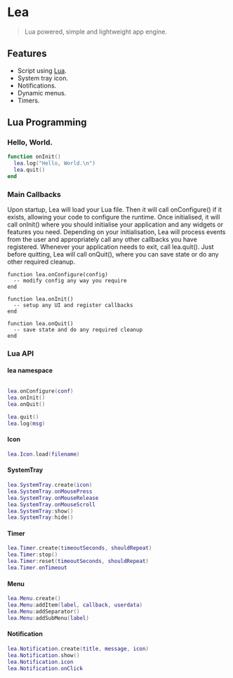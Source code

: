 # Lea

> Lua powered, simple and lightweight app engine.

## Features
- Script using [Lua](https://www.lua.org/).
- System tray icon.
- Notifications.
- Dynamic menus.
- Timers.

## Lua Programming

### Hello, World.
```lua
function onInit()
  lea.log("Hello, World.\n")
  lea.quit()
end
```

### Main Callbacks
Upon startup, Lea will load your Lua file. Then it will call onConfigure() if it
exists, allowing your code to configure the runtime. Once initialised, it will
call onInit() where you should initialise your application and any widgets or
features you need. Depending on your initialisation, Lea will process events
from the user and appropriately call any other callbacks you have registered.
Whenever your application needs to exit, call lea.quit(). Just before quitting,
Lea will call onQuit(), where you can save state or do any other required
cleanup.

```lue
function lea.onConfigure(config)
  -- modify config any way you require
end

function lea.onInit()
  -- setup any UI and register callbacks
end

function lea.onQuit()
  -- save state and do any required cleanup
end
```

### Lua API

#### lea namespace
```lua

lea.onConfigure(conf)
lea.onInit()
lea.onQuit()

lea.quit()
lea.log(msg)
```

#### Icon
```lua
lea.Icon.load(filename)
```

#### SystemTray
```lua
lea.SystemTray.create(icon)
lea.SystemTray.onMousePress
lea.SystemTray.onMouseRelease
lea.SystemTray.onMouseScroll
lea.SystemTray:show()
lea.SystemTray:hide()
```

#### Timer
```lua
lea.Timer.create(timeoutSeconds, shouldRepeat)
lea.Timer:stop()
lea.Timer:reset(timeoutSeconds, shouldRepeat)
lea.Timer.onTimeout
```

#### Menu
```lua
lea.Menu.create()
lea.Menu:addItem(label, callback, userdata)
lea.Menu:addSeparator()
lea.Menu:addSubMenu(label)
```

#### Notification
```lua
lea.Notification.create(title, message, icon)
lea.Notification.show()
lea.Notification.icon
lea.Notification.onClick
```
